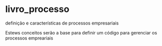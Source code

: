 # livro_processo
definição e características de processos empresariais

Estews conceitos serão a base para definir um código para gerenciar os processos empreariais
